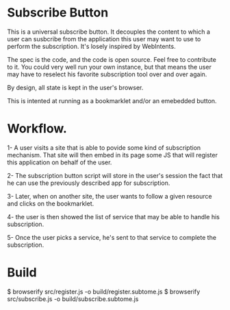 Subscribe Button
================

This is a universal subscribe button.
It decouples the content to which a user can susbcribe from the application this user may want to use to perform the subscription.
It's losely inspired by WebIntents.

The spec is the code, and the code is open source. Feel free to contribute to it. You could very well run your own instance, but that means the user may have to reselect his favorite subscription tool over and over again.

By design, all state is kept in the user's browser.

This is intented at running as a bookmarklet and/or an emebedded button.

# Workflow.
1- A user visits a site that is able to povide some kind of subscription mechanism. That site will then embed in its page some JS that will register this application on behalf of the user.

2- The subscription button script will store in the user's session the fact that he can use the previously described app for subscription.

3- Later, when on another site, the user wants to follow a given resource and clicks on the bookmarklet.

4- the user is then showed the list of service that may be able to handle his subscription.

5- Once the user picks a service, he's sent to that service to complete the subscription.

Build
=====
$ browserify src/register.js -o build/register.subtome.js
$ browserify src/subscribe.js -o build/subscribe.subtome.js
